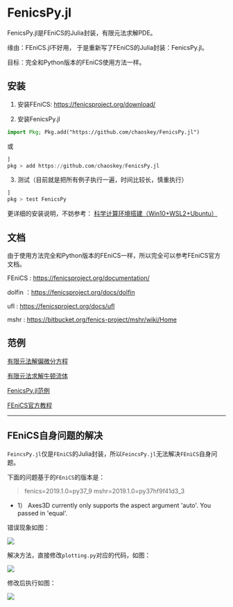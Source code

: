 # FenicsPy.jl

FenicsPy.jl是FEniCS的Julia封装，有限元法求解PDE。 

缘由：FEniCS.jl不好用， 于是重新写了FEniCS的Julia封装：FenicsPy.jl。

目标：完全和Python版本的FEniCS使用方法一样。

## 安装

1.  安装FEniCS:     https://fenicsproject.org/download/

2.  安装FenicsPy.jl

```julia
import Pkg; Pkg.add("https://github.com/chaoskey/FenicsPy.jl")
```

或

```julia
]
pkg > add https://github.com/chaoskey/FenicsPy.jl
```

3. 测试（目前就是把所有例子执行一遍，时间比较长，慎重执行）

```julia
]
pkg > test FenicsPy
```

更详细的安装说明，不妨参考： [科学计算环境搭建（Win10+WSL2+Ubuntu）](https://chaoskey.gitee.io/notes/docs/julia/0095/)

## 文档

由于使用方法完全和Python版本的FEniCS一样，所以完全可以参考FEniCS官方文档。

FEniCS : https://fenicsproject.org/documentation/

dolfin ：https://fenicsproject.org/docs/dolfin

ufl : https://fenicsproject.org/docs/ufl

mshr : https://bitbucket.org/fenics-project/mshr/wiki/Home

## 范例

[有限元法解偏微分方程](https://chaoskey.gitee.io/notes/docs/julia/0094/)

[有限元法求解牛顿流体](https://chaoskey.gitee.io/notes/docs/julia/0096/)

[FenicsPy.jl范例](https://gitee.com/chaoskey/FenicsPy.jl/tree/master/examples)

[FEniCS官方教程](https://fenicsproject.org/tutorial/) 

----------------------------------------

## FEniCS自身问题的解决

`FeincsPy.jl`仅是`FEniCS`的Julia封装，所以`FeincsPy.jl`无法解决`FEniCS`自身问题。

下面的问题基于的`FEniCS`的版本是：

> fenics=2019.1.0=py37_9
> mshr=2019.1.0=py37hf9f41d3_3


- 1） Axes3D currently only supports the aspect argument 'auto'. You passed in 'equal'.

错误现象如图：

![](https://chaoskey.github.io/notes/001.jpg)

解决方法，直接修改`plotting.py`对应的代码，如图：

![](https://chaoskey.github.io/notes/003.jpg)

修改后执行如图：

![](https://chaoskey.github.io/notes/002.jpg)


